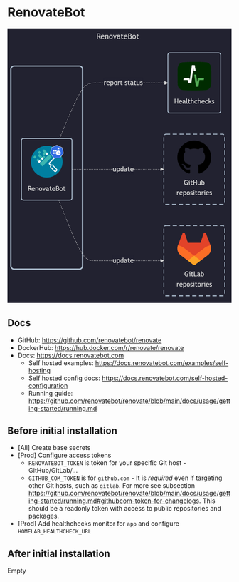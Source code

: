 # RenovateBot

![diagram](../../docs/diagrams/out/apps/renovatebot.png)

## Docs

- GitHub: <https://github.com/renovatebot/renovate>
- DockerHub: <https://hub.docker.com/r/renovate/renovate>
- Docs: <https://docs.renovatebot.com>
    - Self hosted examples: <https://docs.renovatebot.com/examples/self-hosting>
    - Self hosted config docs: <https://docs.renovatebot.com/self-hosted-configuration>
    - Running guide: <https://github.com/renovatebot/renovate/blob/main/docs/usage/getting-started/running.md>

## Before initial installation

- \[All\] Create base secrets
- \[Prod\] Configure access tokens
    - `RENOVATEBOT_TOKEN` is token for your specific Git host - GitHub/GitLab/...
    - `GITHUB_COM_TOKEN` is for `github.com` - It is _required_ even if targeting other Git hosts, such as `gitlab`.
      For more see subsection <https://github.com/renovatebot/renovate/blob/main/docs/usage/getting-started/running.md#githubcom-token-for-changelogs>.
      This should be a readonly token with access to public repositories and packages.
- \[Prod\] Add healthchecks monitor for `app` and configure `HOMELAB_HEALTHCHECK_URL`

## After initial installation

Empty
